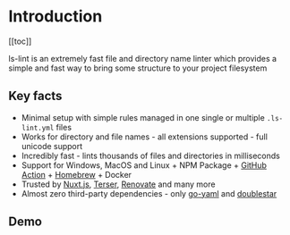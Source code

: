 # Introduction

[[toc]]

ls-lint is an extremely fast file and directory name linter which provides a simple and fast way to bring some structure to your project filesystem

## Key facts

- Minimal setup with simple rules managed in one single or multiple `.ls-lint.yml` files
- Works for directory and file names - all extensions supported - full unicode support
- Incredibly fast - lints thousands of files and directories in milliseconds
- Support for Windows, MacOS and Linux + NPM Package + [GitHub Action](https://github.com/ls-lint/action) + [Homebrew](https://formulae.brew.sh/formula/ls-lint) + Docker
- Trusted by [Nuxt.js](https://github.com/nuxt/nuxt.js/blob/dev/.ls-lint.yml), [Terser](https://github.com/terser/terser/blob/master/.ls-lint.yml), [Renovate](https://github.com/renovatebot/renovate/blob/main/.ls-lint.yml) and many more
- Almost zero third-party dependencies - only [go-yaml](https://github.com/go-yaml/yaml) and [doublestar](https://github.com/bmatcuk/doublestar)

## Demo

<DemoTermynal/>